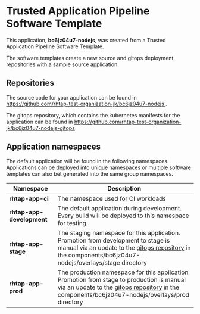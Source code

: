 # Trusted Application Pipeline Software Template

This application, **bc6jz04u7-nodejs**, was created from a Trusted Application Pipeline Software Template.

The software templates create a new source and gitops deployment repositories with a sample source application. 

## Repositories

The source code for your application can be found in [https://github.com/rhtap-test-organization-jk/bc6jz04u7-nodejs ](https://github.com/rhtap-test-organization-jk/bc6jz04u7-nodejs ).
 
The gitops repository, which contains the kubernetes manifests for the application can be found in 
[https://github.com/rhtap-test-organization-jk/bc6jz04u7-nodejs-gitops ](https://github.com/rhtap-test-organization-jk/bc6jz04u7-nodejs-gitops ) 

## Application namespaces 

The default application will be found in the following namespaces. Applications can be deployed into unique namespaces or multiple software templates can also bet generated into the same group namespaces.  

|  Namespace   |  Description   |  
| -------- | -------- |
| **rhtap-app-ci** | The namespace used for CI workloads |
| **rhtap-app-development** | The default application during development. Every build will be deployed to this namespace for testing. |
| **rhtap-app-stage** | The staging namespace for this application. Promotion from development to stage is manual via an update to the [gitops repository](https://github.com/rhtap-test-organization-jk/bc6jz04u7-nodejs-gitops ) in the components/bc6jz04u7-nodejs/overlays/stage directory |
| **rhtap-app-prod** | The production namespace for this application. Promotion from stage to production is manual via an update to the [gitops repository](https://github.com/rhtap-test-organization-jk/bc6jz04u7-nodejs-gitops ) in the components/bc6jz04u7-nodejs/overlays/prod directory |